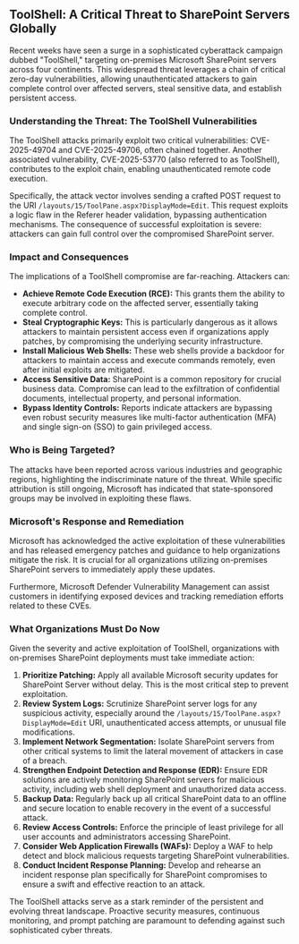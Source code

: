 ## ToolShell: A Critical Threat to SharePoint Servers Globally

Recent weeks have seen a surge in a sophisticated cyberattack campaign dubbed "ToolShell," targeting on-premises Microsoft SharePoint servers across four continents. This widespread threat leverages a chain of critical zero-day vulnerabilities, allowing unauthenticated attackers to gain complete control over affected servers, steal sensitive data, and establish persistent access.

### Understanding the Threat: The ToolShell Vulnerabilities

The ToolShell attacks primarily exploit two critical vulnerabilities: CVE-2025-49704 and CVE-2025-49706, often chained together. Another associated vulnerability, CVE-2025-53770 (also referred to as ToolShell), contributes to the exploit chain, enabling unauthenticated remote code execution.

Specifically, the attack vector involves sending a crafted POST request to the URI `/layouts/15/ToolPane.aspx?DisplayMode=Edit`. This request exploits a logic flaw in the Referer header validation, bypassing authentication mechanisms. The consequence of successful exploitation is severe: attackers can gain full control over the compromised SharePoint server.

### Impact and Consequences

The implications of a ToolShell compromise are far-reaching. Attackers can:

*   **Achieve Remote Code Execution (RCE):** This grants them the ability to execute arbitrary code on the affected server, essentially taking complete control.
*   **Steal Cryptographic Keys:** This is particularly dangerous as it allows attackers to maintain persistent access even if organizations apply patches, by compromising the underlying security infrastructure.
*   **Install Malicious Web Shells:** These web shells provide a backdoor for attackers to maintain access and execute commands remotely, even after initial exploits are mitigated.
*   **Access Sensitive Data:** SharePoint is a common repository for crucial business data. Compromise can lead to the exfiltration of confidential documents, intellectual property, and personal information.
*   **Bypass Identity Controls:** Reports indicate attackers are bypassing even robust security measures like multi-factor authentication (MFA) and single sign-on (SSO) to gain privileged access.

### Who is Being Targeted?

The attacks have been reported across various industries and geographic regions, highlighting the indiscriminate nature of the threat. While specific attribution is still ongoing, Microsoft has indicated that state-sponsored groups may be involved in exploiting these flaws.

### Microsoft's Response and Remediation

Microsoft has acknowledged the active exploitation of these vulnerabilities and has released emergency patches and guidance to help organizations mitigate the risk. It is crucial for all organizations utilizing on-premises SharePoint servers to immediately apply these updates.

Furthermore, Microsoft Defender Vulnerability Management can assist customers in identifying exposed devices and tracking remediation efforts related to these CVEs.

### What Organizations Must Do Now

Given the severity and active exploitation of ToolShell, organizations with on-premises SharePoint deployments must take immediate action:

1.  **Prioritize Patching:** Apply all available Microsoft security updates for SharePoint Server without delay. This is the most critical step to prevent exploitation.
2.  **Review System Logs:** Scrutinize SharePoint server logs for any suspicious activity, especially around the `/layouts/15/ToolPane.aspx?DisplayMode=Edit` URI, unauthenticated access attempts, or unusual file modifications.
3.  **Implement Network Segmentation:** Isolate SharePoint servers from other critical systems to limit the lateral movement of attackers in case of a breach.
4.  **Strengthen Endpoint Detection and Response (EDR):** Ensure EDR solutions are actively monitoring SharePoint servers for malicious activity, including web shell deployment and unauthorized data access.
5.  **Backup Data:** Regularly back up all critical SharePoint data to an offline and secure location to enable recovery in the event of a successful attack.
6.  **Review Access Controls:** Enforce the principle of least privilege for all user accounts and administrators accessing SharePoint.
7.  **Consider Web Application Firewalls (WAFs):** Deploy a WAF to help detect and block malicious requests targeting SharePoint vulnerabilities.
8.  **Conduct Incident Response Planning:** Develop and rehearse an incident response plan specifically for SharePoint compromises to ensure a swift and effective reaction to an attack.

The ToolShell attacks serve as a stark reminder of the persistent and evolving threat landscape. Proactive security measures, continuous monitoring, and prompt patching are paramount to defending against such sophisticated cyber threats.